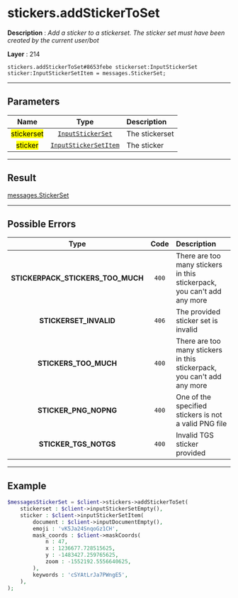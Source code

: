 # stickers.addStickerToSet

**Description** : *Add a sticker to a stickerset\. The sticker set must have been created by the current user/bot*

**Layer** : 214

```tl
stickers.addStickerToSet#8653febe stickerset:InputStickerSet sticker:InputStickerSetItem = messages.StickerSet;
```

---

## Parameters

| Name | Type | Description |
| :---: | :---: | :--- |
| <mark>stickerset</mark> | [`InputStickerSet`](type/InputStickerSet) | The stickerset |
| <mark>sticker</mark> | [`InputStickerSetItem`](type/InputStickerSetItem) | The sticker |

---

## Result

[messages.StickerSet](type/messages.StickerSet)

---

## Possible Errors

| Type | Code | Description |
| :---: | :---: | :--- |
| **STICKERPACK_STICKERS_TOO_MUCH** | `400` | There are too many stickers in this stickerpack, you can't add any more |
| **STICKERSET_INVALID** | `406` | The provided sticker set is invalid |
| **STICKERS_TOO_MUCH** | `400` | There are too many stickers in this stickerpack, you can't add any more |
| **STICKER_PNG_NOPNG** | `400` | One of the specified stickers is not a valid PNG file |
| **STICKER_TGS_NOTGS** | `400` | Invalid TGS sticker provided |

---

## Example

```php
$messagesStickerSet = $client->stickers->addStickerToSet(
	stickerset : $client->inputStickerSetEmpty(),
	sticker : $client->inputStickerSetItem(
		document : $client->inputDocumentEmpty(),
		emoji : 'vK5Ja24SnqoGz1CH',
		mask_coords : $client->maskCoords(
			n : 47,
			x : 1236677.728515625,
			y : -1483427.259765625,
			zoom : -1552192.5556640625,
		),
		keywords : 'cSYAtLrJa7PWngE5',
	),
);
```